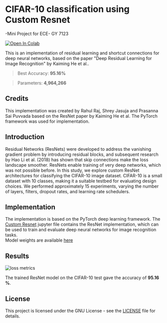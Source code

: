 # CIFAR-10 classification using Custom Resnet
-Mini Project for ECE- GY  7123

[![Open In Colab](https://colab.research.google.com/assets/colab-badge.svg)](https://colab.research.google.com/github/shreyjasuja/cifar_10_custom_resnet/blob/main/dl_mini_project.ipynb)

This is an implementation of residual learning and shortcut connections for deep neural networks, based on the paper "Deep Residual Learning for Image Recognition" by Kaiming He et al..

> Best Accuracy: **95.16%**

> Parameters: **4,964,266**

## Credits
This implementation was created by Rahul Raj, Shrey Jasuja and Prasanna Sai Puvvada based on the ResNet paper by Kaiming He et al. The PyTorch framework was used for implementation.

## Introduction
Residual Networks (ResNets) were developed to address the vanishing gradient problem by introducing residual blocks, and subsequent research by Hao Li et al. (2018) has shown that skip connections make the loss landscape smoother. ResNets enable training of very deep networks, which was not possible before. In this study, we explore custom ResNet architectures for classifying the CIFAR-10 image dataset. CIFAR-10 is a small dataset with 10 classes, making it a suitable testbed for evaluating design choices. We performed approximately 15 experiments, varying the number of layers, filters, dropout rates, and learning rate schedulers.

## Implementation

The implementation is based on the PyTorch deep learning framework. The [Custom Resnet](dl_mini_project.ipynb) jupyter file contains the ResNet implementation, which can be used to train and evaluate deep neural networks for image recognition tasks.
<br />
Model weights are available [here](https://bit.ly/dl-7123)

## Results
![loss metrics](https://drive.google.com/uc?export=view&id=1RABEx5c5jyCaGhxsOfx6wi48nnE1Do7h)

The trained ResNet model on the CIFAR-10 test gave the accuracy of **95.16 %**.

## License
This project is licensed under the GNU License - see the [LICENSE](LICENSE) file for details.





